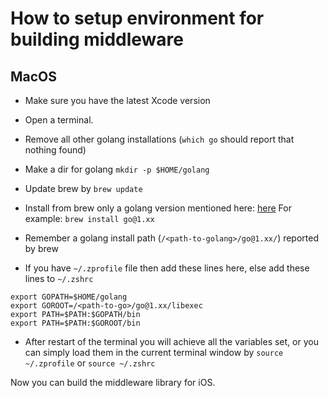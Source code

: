 # How to setup environment for building middleware
## MacOS

- Make sure you have the latest Xcode version
- Open a terminal.
- Remove all other golang installations (`which go` should report that nothing found)
- Make a dir for golang `mkdir -p $HOME/golang`
- Update brew by `brew update`
- Install from brew only a golang version mentioned here: [here](https://github.com/anytypeio/go-anytype-middleware#build-from-source)
For example: `brew install go@1.xx`
- Remember a golang install path (`/<path-to-golang>/go@1.xx/`) reported by brew 

- If you have `~/.zprofile` file then add these lines here, else add these lines to `~/.zshrc`

```
export GOPATH=$HOME/golang
export GOROOT=/<path-to-go>/go@1.xx/libexec 
export PATH=$PATH:$GOPATH/bin
export PATH=$PATH:$GOROOT/bin
```
- After restart of the terminal you will achieve all the variables set, 
or you can simply load them in the current terminal window by `source ~/.zprofile` or `source ~/.zshrc`

Now you can build the middleware library for iOS.
